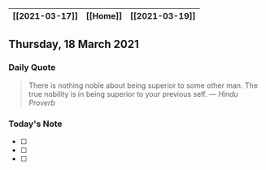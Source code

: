 | [[2021-03-17]] | [[Home]] | [[2021-03-19]] |
| :------------: | :------: | :------------: |

## Thursday, 18 March 2021

### Daily Quote
> There is nothing noble about being superior to some other man. The true nobility is in being superior to your previous self.
> &mdash; <cite>Hindu Proverb</cite>

### Today's Note

- [ ] 
- [ ] 
- [ ] 